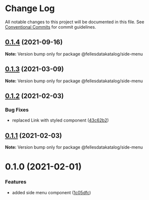 # Change Log

All notable changes to this project will be documented in this file.
See [Conventional Commits](https://conventionalcommits.org) for commit guidelines.

## [0.1.4](https://github.com/fellesdatakatalog/fdk-kit/compare/@fellesdatakatalog/side-menu@0.1.3...@fellesdatakatalog/side-menu@0.1.4) (2021-09-16)

**Note:** Version bump only for package @fellesdatakatalog/side-menu





## [0.1.3](https://github.com/fellesdatakatalog/fdk-kit/compare/@fellesdatakatalog/side-menu@0.1.2...@fellesdatakatalog/side-menu@0.1.3) (2021-03-09)

**Note:** Version bump only for package @fellesdatakatalog/side-menu





## [0.1.2](https://github.com/fellesdatakatalog/fdk-kit/compare/@fellesdatakatalog/side-menu@0.1.1...@fellesdatakatalog/side-menu@0.1.2) (2021-02-03)


### Bug Fixes

* replaced Link with styled component ([43c62b2](https://github.com/fellesdatakatalog/fdk-kit/commit/43c62b2b9893f2e5dace22b14dd73997d5e61741))





## [0.1.1](https://github.com/fellesdatakatalog/fdk-kit/compare/@fellesdatakatalog/side-menu@0.1.0...@fellesdatakatalog/side-menu@0.1.1) (2021-02-03)

**Note:** Version bump only for package @fellesdatakatalog/side-menu





# 0.1.0 (2021-02-01)


### Features

* added side menu component ([1c05dfc](https://github.com/fellesdatakatalog/fdk-kit/commit/1c05dfc7bae7b33f88849ce43f21aebd6c7e938d))
